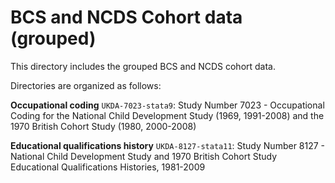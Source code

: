 # BCS and NCDS Cohort data (grouped)

This directory includes the grouped BCS and NCDS cohort data.

Directories are organized as follows:

**Occupational coding**
`UKDA-7023-stata9`: Study Number 7023 - Occupational Coding for the National Child Development Study (1969, 1991-2008) and the 1970 British Cohort Study (1980, 2000-2008)

**Educational qualifications history**
`UKDA-8127-stata11`: Study Number 8127 - National Child Development Study and 1970 British Cohort Study Educational Qualifications Histories, 1981-2009
